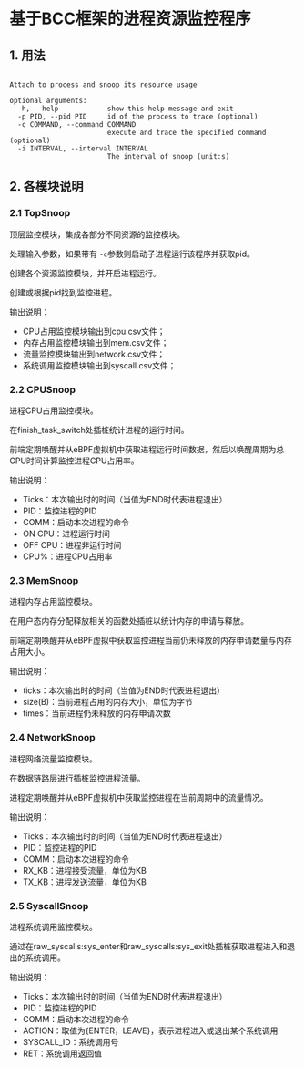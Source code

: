 # 基于BCC框架的进程资源监控程序

## 1. 用法

```shell

Attach to process and snoop its resource usage

optional arguments:
  -h, --help            show this help message and exit
  -p PID, --pid PID     id of the process to trace (optional)
  -c COMMAND, --command COMMAND
                        execute and trace the specified command (optional)
  -i INTERVAL, --interval INTERVAL
                        The interval of snoop (unit:s)
```

## 2. 各模块说明

### 2.1 TopSnoop

顶层监控模块，集成各部分不同资源的监控模块。

处理输入参数，如果带有 `-c`参数则启动子进程运行该程序并获取pid。

创建各个资源监控模块，并开启进程运行。

创建或根据pid找到监控进程。

输出说明：

- CPU占用监控模块输出到cpu.csv文件；
- 内存占用监控模块输出到mem.csv文件；
- 流量监控模块输出到network.csv文件；
- 系统调用监控模块输出到syscall.csv文件；

### 2.2 CPUSnoop

进程CPU占用监控模块。

在finish_task_switch处插桩统计进程的运行时间。

前端定期唤醒并从eBPF虚拟机中获取进程运行时间数据，然后以唤醒周期为总CPU时间计算监控进程CPU占用率。


输出说明：

- Ticks：本次输出时的时间（当值为END时代表进程退出）
- PID：监控进程的PID
- COMM：启动本次进程的命令
- ON CPU：进程运行时间
- OFF CPU：进程非运行时间
- CPU%：进程CPU占用率

### 2.3 MemSnoop

进程内存占用监控模块。

在用户态内存分配释放相关的函数处插桩以统计内存的申请与释放。

前端定期唤醒并从eBPF虚拟中获取监控进程当前仍未释放的内存申请数量与内存占用大小。


输出说明：

- ticks：本次输出时的时间（当值为END时代表进程退出）
- size(B)：当前进程占用的内存大小，单位为字节
- times：当前进程仍未释放的内存申请次数

### 2.4 NetworkSnoop

进程网络流量监控模块。

在数据链路层进行插桩监控进程流量。

进程定期唤醒并从eBPF虚拟机中获取监控进程在当前周期中的流量情况。


输出说明：

- Ticks：本次输出时的时间（当值为END时代表进程退出）
- PID：监控进程的PID
- COMM：启动本次进程的命令
- RX_KB：进程接受流量，单位为KB
- TX_KB：进程发送流量，单位为KB

### 2.5 SyscallSnoop

进程系统调用监控模块。

通过在raw_syscalls:sys_enter和raw_syscalls:sys_exit处插桩获取进程进入和退出的系统调用。


输出说明：

- Ticks：本次输出时的时间（当值为END时代表进程退出）
- PID：监控进程的PID
- COMM：启动本次进程的命令
- ACTION：取值为{ENTER，LEAVE}，表示进程进入或退出某个系统调用
- SYSCALL_ID：系统调用号
- RET：系统调用返回值
